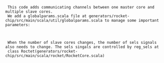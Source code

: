      This code adds communicating channels between one master core and multiple slave cores. 
     We add a globalparams.scala file at generators/rocket-chip/src/main/scala/util/globalparams.scala to manage some important parameters:


     
     When the number of slave cores changes, the number of sels signals also needs to change. The sels singals are controlled by reg_sels at 
     class Roctet(generators/rocket-chip/src/main/scala/rocket/RocketCore.scala)
